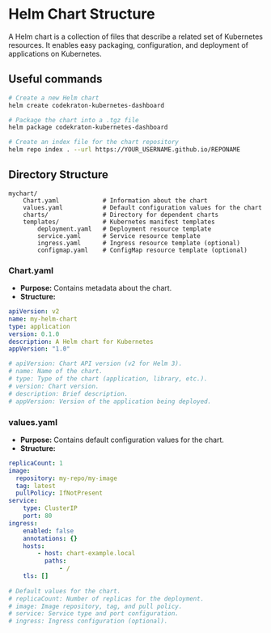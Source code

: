 # Helm Chart Structure

A Helm chart is a collection of files that describe a related set of Kubernetes resources. It enables easy packaging, configuration, and deployment of applications on Kubernetes.

## Useful commands
```bash
# Create a new Helm chart
helm create codekraton-kubernetes-dashboard

# Package the chart into a .tgz file
helm package codekraton-kubernetes-dashboard

# Create an index file for the chart repository
helm repo index . --url https://YOUR_USERNAME.github.io/REPONAME
```

## Directory Structure

```
mychart/
    Chart.yaml            # Information about the chart
    values.yaml           # Default configuration values for the chart
    charts/               # Directory for dependent charts
    templates/            # Kubernetes manifest templates
        deployment.yaml   # Deployment resource template
        service.yaml      # Service resource template
        ingress.yaml      # Ingress resource template (optional)
        configmap.yaml    # ConfigMap resource template (optional)
``` 

### Chart.yaml

- **Purpose:** Contains metadata about the chart.
- **Structure:**  
```yaml
apiVersion: v2
name: my-helm-chart
type: application
version: 0.1.0
description: A Helm chart for Kubernetes
appVersion: "1.0"

# apiVersion: Chart API version (v2 for Helm 3).
# name: Name of the chart.
# type: Type of the chart (application, library, etc.).
# version: Chart version.
# description: Brief description.
# appVersion: Version of the application being deployed.
```

### values.yaml
- **Purpose:** Contains default configuration values for the chart.
- **Structure:**
```yaml
replicaCount: 1
image:
  repository: my-repo/my-image
  tag: latest
  pullPolicy: IfNotPresent
service:
    type: ClusterIP
    port: 80
ingress:
    enabled: false
    annotations: {}
    hosts:
        - host: chart-example.local
          paths:
              - /
    tls: []
    
# Default values for the chart.
# replicaCount: Number of replicas for the deployment.
# image: Image repository, tag, and pull policy.
# service: Service type and port configuration.
# ingress: Ingress configuration (optional).
```